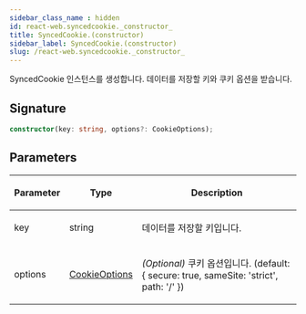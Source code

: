 ```yaml
---
sidebar_class_name : hidden
id: react-web.syncedcookie._constructor_
title: SyncedCookie.(constructor)
sidebar_label: SyncedCookie.(constructor)
slug: /react-web.syncedcookie._constructor_
---
```






SyncedCookie 인스턴스를 생성합니다. 데이터를 저장할 키와 쿠키 옵션을 받습니다.

## Signature

```typescript
constructor(key: string, options?: CookieOptions);
```

## Parameters

<table><thead><tr><th>

Parameter


</th><th>

Type


</th><th>

Description


</th></tr></thead>
<tbody><tr><td>

key


</td><td>

string


</td><td>

데이터를 저장할 키입니다.


</td></tr>
<tr><td>

options


</td><td>

[CookieOptions](./react-web.cookieoptions)


</td><td>

_(Optional)_ 쿠키 옵션입니다. (default: \{ secure: true, sameSite: 'strict', path: '/' \})


</td></tr>
</tbody></table>
